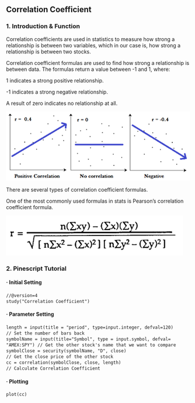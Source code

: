 ## Correlation Coefficient 
### 1. Introduction & Function
Correlation coefficients are used in statistics to measure how strong a relationship is between two variables, which in our case is, how strong a relationship is between two stocks. 

Correlation coefficient formulas are used to find how strong a relationship is between data. The formulas return a value between -1 and 1, where:

1 indicates a strong positive relationship.

-1 indicates a strong negative relationship.

A result of zero indicates no relationship at all.

![Image of Yaktocat](https://github.com/yaonology/PineScript/blob/master/Correlation%20Coefficient/Pictures/Correlation.png)

There are several types of correlation coefficient formulas.

One of the most commonly used formulas in stats is Pearson’s correlation coefficient formula. 

![Image of Yaktocat](https://github.com/yaonology/PineScript/blob/master/Correlation%20Coefficient/Pictures/Correlation_Coefficient_Formula.png)

### 2. Pinescript Tutorial
#### · Initial Setting 

```
//@version=4
study("Correlation Coefficient")
```

#### · Parameter Setting 

```
length = input(title = "period", type=input.integer, defval=120)            // Set the number of bars back
symbolName = input(title="Symbol", type = input.symbol, defval= "AMEX:SPY") // Get the other stock's name that we want to compare
symbolClose = security(symbolName, "D", close)                              // Get the close price of the other stock
cc = correlation(symbolClose, close, length)                                // Calculate Correlation Coefficient
```

#### · Plotting 
```
plot(cc)
```

